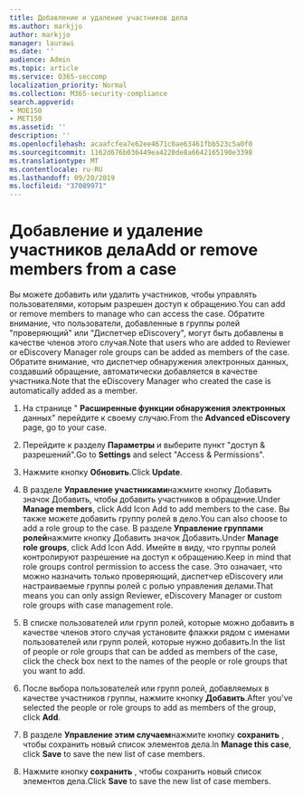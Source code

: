 ```yaml
---
title: Добавление и удаление участников дела
ms.author: markjjo
author: markjjo
manager: laurawi
ms.date: ''
audience: Admin
ms.topic: article
ms.service: O365-seccomp
localization_priority: Normal
ms.collection: M365-security-compliance
search.appverid:
- MOE150
- MET150
ms.assetid: ''
description: ''
ms.openlocfilehash: acaafcfea7e62ee4671c0ae63461fbb523c5a0f0
ms.sourcegitcommit: 1162d676b036449ea4220de8a6642165190e3398
ms.translationtype: MT
ms.contentlocale: ru-RU
ms.lasthandoff: 09/20/2019
ms.locfileid: "37089971"
---
```

# <a name="add-or-remove-members-from-a-case"></a><span data-ttu-id="882ad-102">Добавление и удаление участников дела</span><span class="sxs-lookup"><span data-stu-id="882ad-102">Add or remove members from a case</span></span>

<span data-ttu-id="882ad-103">Вы можете добавить или удалить участников, чтобы управлять пользователями, которым разрешен доступ к обращению.</span><span class="sxs-lookup"><span data-stu-id="882ad-103">You can add or remove members to manage who can access the case.</span></span> <span data-ttu-id="882ad-104">Обратите внимание, что пользователи, добавленные в группы ролей "проверяющий" или "Диспетчер eDiscovery", могут быть добавлены в качестве членов этого случая.</span><span class="sxs-lookup"><span data-stu-id="882ad-104">Note that users who are added to Reviewer or eDiscovery Manager role groups can be added as members of the case.</span></span> <span data-ttu-id="882ad-105">Обратите внимание, что диспетчер обнаружения электронных данных, создавший обращение, автоматически добавляется в качестве участника.</span><span class="sxs-lookup"><span data-stu-id="882ad-105">Note that the eDiscovery Manager who created the case is automatically added as a member.</span></span>

1. <span data-ttu-id="882ad-106">На странице " **Расширенные функции обнаружения электронных** данных" перейдите к своему случаю.</span><span class="sxs-lookup"><span data-stu-id="882ad-106">From the **Advanced eDiscovery** page, go to your case.</span></span>

2. <span data-ttu-id="882ad-107">Перейдите к разделу **Параметры** и выберите пункт "доступ & разрешений".</span><span class="sxs-lookup"><span data-stu-id="882ad-107">Go to **Settings** and select "Access & Permissions".</span></span>

3. <span data-ttu-id="882ad-108">Нажмите кнопку **Обновить**.</span><span class="sxs-lookup"><span data-stu-id="882ad-108">Click **Update**.</span></span>

4. <span data-ttu-id="882ad-109">В разделе **Управление участниками**нажмите кнопку Добавить значок Добавить, чтобы добавить участников в обращение.</span><span class="sxs-lookup"><span data-stu-id="882ad-109">Under **Manage members**, click Add Icon Add to add members to the case.</span></span> <span data-ttu-id="882ad-110">Вы также можете добавить группу ролей в дело.</span><span class="sxs-lookup"><span data-stu-id="882ad-110">You can also choose to add a role group to the case.</span></span> <span data-ttu-id="882ad-111">В разделе **Управление группами ролей**нажмите кнопку Добавить значок Добавить.</span><span class="sxs-lookup"><span data-stu-id="882ad-111">Under **Manage role groups**, click Add Icon Add.</span></span>
    <span data-ttu-id="882ad-112">Имейте в виду, что группы ролей контролируют разрешение на доступ к обращению.</span><span class="sxs-lookup"><span data-stu-id="882ad-112">Keep in mind that role groups control permission to access the case.</span></span> <span data-ttu-id="882ad-113">Это означает, что можно назначить только проверяющий, диспетчер eDiscovery или настраиваемые группы ролей с ролью управления делами.</span><span class="sxs-lookup"><span data-stu-id="882ad-113">That means you can only assign Reviewer, eDiscovery Manager or custom role groups with case management role.</span></span>

5. <span data-ttu-id="882ad-114">В списке пользователей или групп ролей, которые можно добавить в качестве членов этого случая установите флажки рядом с именами пользователей или групп ролей, которые нужно добавить.</span><span class="sxs-lookup"><span data-stu-id="882ad-114">In the list of people or role groups that can be added as members of the case, click the check box next to the names of the people or role groups that you want to add.</span></span>

6. <span data-ttu-id="882ad-115">После выбора пользователей или групп ролей, добавляемых в качестве участников группы, нажмите кнопку **Добавить**.</span><span class="sxs-lookup"><span data-stu-id="882ad-115">After you've selected the people or role groups to add as members of the group, click **Add**.</span></span>

7. <span data-ttu-id="882ad-116">В разделе **Управление этим случаем**нажмите кнопку **сохранить** , чтобы сохранить новый список элементов дела.</span><span class="sxs-lookup"><span data-stu-id="882ad-116">In **Manage this case**, click **Save** to save the new list of case members.</span></span>

8. <span data-ttu-id="882ad-117">Нажмите кнопку **сохранить** , чтобы сохранить новый список элементов дела.</span><span class="sxs-lookup"><span data-stu-id="882ad-117">Click **Save** to save the new list of case members.</span></span>
